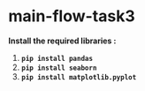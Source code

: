 # main-flow-task3

**Install the required libraries :**
1. **`pip install pandas`**
2. **`pip install seaborn`**
3. **`pip install matplotlib.pyplot`**
